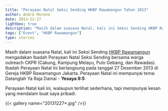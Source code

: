 ```yaml
---
title: "Perayaan Natal Seksi Sending HKBP Rawamangun Tahun 2013"
author: Andre Moreno
date: 2013-12-27
lightbox: true
description: "Masih dalam suasana Natal, kali ini Seksi Sending HKBP Rawamangun mengadakan Ibadah Perayaan Natal Seksi Sending bersama warga outreach CKPR (Cakung, Kampung Melayu, Pulo Gebang, dan Rawadas)."
tags: ["Event", "HKBP Rawamangun"]
type: stories
---
```


Masih dalam suasana Natal, kali ini Seksi Sending [HKBP Rawamangun](https://hkbprawamangun.com) mengadakan Ibadah Perayaan Natal Seksi Sending bersama warga outreach CKPR (Cakung, Kampung Melayu, Pulo Gebang, dan Rawadas). Ibadah Perayaan Natal ini berlangsung pada tanggal 27 Desember 2013 di Gereja HKBP Rawamangun Jakarta. Perayaan Natal ini mempunyai tema: Datanglah Ya Raja Damai - **Yesaya 9:5**

Perayaan Natal kali ini, walaupun terlihat sederhana, tapi mempunyai kesan yang mendalam buat saya pribadi.

{{< gallery name="20131227*.jpg" />}}